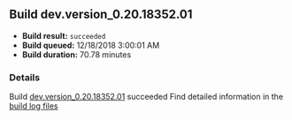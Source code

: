 ## Build dev.version_0.20.18352.01
- **Build result:** `succeeded`
- **Build queued:** 12/18/2018 3:00:01 AM
- **Build duration:** 70.78 minutes
### Details
Build [dev.version_0.20.18352.01](https://winappstudio.visualstudio.com/web/build.aspx?pcguid=a4ef43be-68ce-4195-a619-079b4d9834c2&builduri=vstfs%3a%2f%2f%2fBuild%2fBuild%2f26773) succeeded
Find detailed information in the [build log files](https://uwpctdiags.blob.core.windows.net/buildlogs/dev.version_0.20.18352.01_logs.zip)
